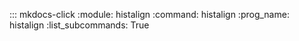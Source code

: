 ::: mkdocs-click
    :module: histalign
    :command: histalign
    :prog_name: histalign
    :list_subcommands: True
